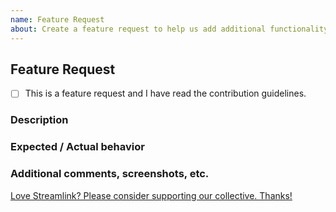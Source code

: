 ```yaml
---
name: Feature Request
about: Create a feature request to help us add additional functionality to Streamlink
---
```


<!-- 
Thanks for filing a feature request!
USE THE TEMPLATE, otherwise, your feature request may be rejected.

First, see the contribution guidelines:
https://github.com/streamlink/streamlink/blob/master/CONTRIBUTING.md#contributing-to-streamlink

Open a plugin request, if you're requesting a new plugin instead of a new feature.

Also check the list of open and closed feature requests:
https://github.com/streamlink/streamlink/issues?q=is%3Aissue+label%3A%22feature+request%22

Please see the text preview to avoid unnecessary formatting errors.
-->


## Feature Request

<!-- Replace [ ] with [x] in order to check the box -->
- [ ] This is a feature request and I have read the contribution guidelines.


### Description

<!-- Explain the feature as clearly as you can. What is it, how would you expect it to work, and what value does it bring to Streamlink? -->


### Expected / Actual behavior

<!-- What do you expect to happen with this new feature, and what is happening currently that does not satisfy this need? -->


### Additional comments, screenshots, etc.



[Love Streamlink? Please consider supporting our collective. Thanks!](https://opencollective.com/streamlink/donate)
